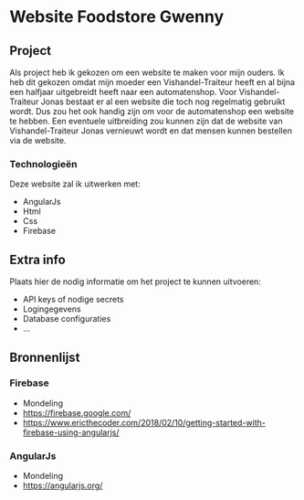 # Website Foodstore Gwenny

## Project
Als project heb ik gekozen om een website te maken voor mijn ouders. Ik heb dit gekozen omdat mijn moeder een Vishandel-Traiteur heeft en al bijna een halfjaar uitgebreidt heeft naar een automatenshop. Voor Vishandel-Traiteur Jonas bestaat er al een website die toch nog regelmatig gebruikt wordt. Dus zou het ook handig zijn om voor de automatenshop een website te hebben. Een eventuele uitbreiding zou kunnen zijn dat de website van Vishandel-Traiteur Jonas vernieuwt wordt en dat mensen kunnen bestellen via de website.

### Technologieën 
Deze website zal ik uitwerken met:
- AngularJs
- Html
- Css
- Firebase

## Extra info
Plaats hier de nodig informatie om het
project te kunnen uitvoeren:

- API keys of nodige secrets
- Logingegevens
- Database configuraties
- ...

## Bronnenlijst
### Firebase
- Mondeling
- https://firebase.google.com/
- https://www.ericthecoder.com/2018/02/10/getting-started-with-firebase-using-angularjs/

### AngularJs
- Mondeling
- https://angularjs.org/
